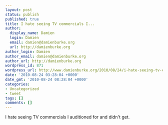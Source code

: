 ```yaml
---
layout: post
status: publish
published: true
title: I hate seeing TV commercials I...
author:
  display_name: Damien
  login: Damien
  email: damien@damienburke.org
  url: http://damienburke.org
author_login: Damien
author_email: damien@damienburke.org
author_url: http://damienburke.org
wordpress_id: 871
wordpress_url: http://www.damienburke.org/2010/08/24/i-hate-seeing-tv-commercials-i/
date: '2010-08-24 03:28:04 +0000'
date_gmt: '2010-08-24 08:28:04 +0000'
categories:
- Uncategorized
- tweet
tags: []
comments: []
---
```

<p>I hate seeing TV commercials I auditioned for and didn't get.</p>
